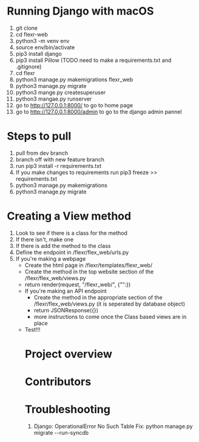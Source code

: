 # Running Django with macOS

1. git clone
2. cd flexr-web
3. python3 -m venv env
4. source env/bin/activate
5. pip3 install django
6. pip3 install Pillow
(TODO need to make a requirements.txt and .gitignore)
8. cd flexr
9. python3 manage.py makemigrations flexr_web
10. python3 manage.py migrate
11. python3 mange.py createsuperuser
12. python3 mangae.py runserver
13. go to http://127.0.0.1:8000/ to go to home page
14. go to http://127.0.0.1:8000/admin to go to the django admin pannel


# Steps to pull
1. pull from dev branch
2. branch off with new feature branch
3. run pip3 install -r requirements.txt
4. If you make changes to requirements run pip3 freeze >> requirements.txt
5. python3 manage.py makemigrations
6. python3 manage.py migrate

# Creating a View method
1. Look to see if there is a class for the method
2. If there isn't, make one
3. If there is add the method to the class
4. Define the endpoint in /flexr/flex_web/urls.py
5. If you're making a webpage
    * Create the html page in /flexr/templates/flexr_web/
    * Create the method in the top website section of the /flexr/flex_web/views.py
    * return render(request, "/flexr_web/<the website html page>", {"<name of variable given to html>":<object you would like to pass html>})
6. If you're making an API endpoint
    * Create the method in the appropriate section of the /flexr/flex_web/views.py (it is seperated by database object)
    * return JSONResponse({})
    * more instructions to come once the Class based views are in place
7. Test!!!



# Project overview

# Contributors

# Troubleshooting
1. Django: OperationalError No Such Table
   Fix: python manage.py migrate --run-syncdb
